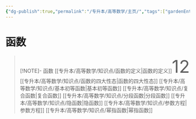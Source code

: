 ```yaml
---
{"dg-publish":true,"permalink":"/专升本/高等数学/主页/","tags":["gardenEntry"],"noteIcon":""}
---
```


# 函数
> [!NOTE]- 函数
> [[专升本/高等数学/知识点/函数的定义\|函数的定义]]<font size="30">12</font>
> [[专升本/高等数学/知识点/函数的四大性态\|函数的四大性态]]
> [[专升本/高等数学/知识点/基本初等函数\|基本初等函数]]
> [[专升本/高等数学/知识点/复合函数\|复合函数]]
> [[专升本/高等数学/知识点/分段函数\|分段函数]]
> [[专升本/高等数学/知识点/隐函数\|隐函数]]
> [[专升本/高等数学/知识点/参数方程\|参数方程]]
> [[专升本/高等数学/知识点/幂指函数\|幂指函数]]

